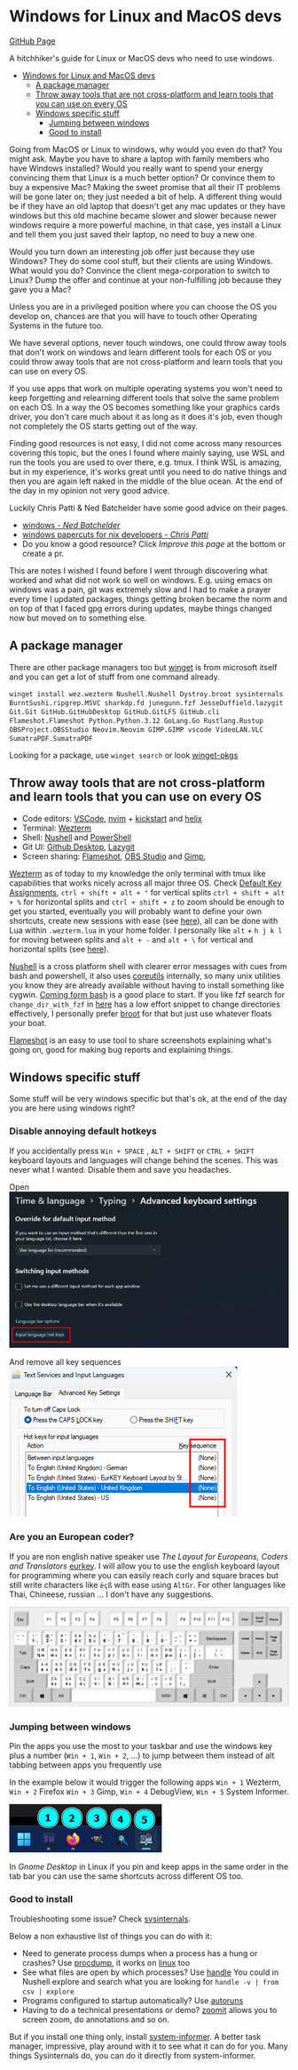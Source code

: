 # Windows for Linux and MacOS devs

[GitHub Page](https://francescelies.github.io/windows-for-linux-and-macos-devs)

A hitchhiker's guide for Linux or MacOS devs who need to use windows.

<!--toc:start-->
- [Windows for Linux and MacOS devs](#windows-for-linux-and-macos-devs)
  - [A package manager](#a-package-manager)
  - [Throw away tools that are not cross-platform and learn tools that you can use on every OS](#throw-away-tools-that-are-not-cross-platform-and-learn-tools-that-you-can-use-on-every-os)
  - [Windows specific stuff](#windows-specific-stuff)
    - [Jumping between windows](#jumping-between-windows)
    - [Good to install](#good-to-install)
<!--toc:end-->

Going from MacOS or Linux to windows, why would you even do that? You might
ask. Maybe you have to share a laptop with family members who have Windows
installed? Would you really want to spend your energy convincing them that
Linux is a much better option? Or convince them to buy a expensive Mac? Making
the sweet promise that all their IT problems will be gone later on; they just
needed a bit of help. A different thing would be if they have an old laptop
that doesn't get any mac updates or they have windows but this old machine
became slower and slower because newer windows require a more powerful machine,
in that case, yes install a Linux and tell them you just saved their laptop, no
need to buy a new one.

Would you turn down an interesting job offer just because they use Windows?
They do some cool stuff, but their clients are using Windows. What would you do?
Convince the client mega-corporation to switch to Linux? Dump the offer and
continue at your non-fulfilling job because they gave you a Mac?

Unless you are in a privileged position where you can choose the OS you develop
on, chances are that you will have to touch other Operating Systems in the
future too.

We have several options, never touch windows, one could throw away tools that
don't work on windows and learn different tools for each OS or you could throw
away tools that are not cross-platform and learn tools that you can use on
every OS.

If you use apps that work on multiple operating systems you won't need to keep
forgetting and relearning different tools that solve the same problem on each
OS. In a way the OS becomes something like your graphics cards driver, you
don't care much about it as long as it does it's job, even though not
completely the OS starts getting out of the way.

Finding good resources is not easy, I did not come across many resources
covering this topic, but the ones I found where mainly saying, use WSL and run
the tools you are used to over there, e.g. tmux.
I think WSL is amazing, but in my experience, it's works great until you need
to do native things and then you are again left naked in the middle of the blue
ocean. At the end of the day in my opinion not very good advice.

Luckily Chris Patti & Ned Batchelder have some good advice on their pages.

- [windows - _Ned Batchelder_](https://nedbatchelder.com/blog/tag/windows.html)
- [windows papercuts for nix developers - _Chris Patti_](https://www.feoh.org/posts/windows-papercuts-for-nix-developers)
- Do you know a good resource? Click _Improve this page_ at the bottom or
create a pr.

This are notes I wished I found before I went through discovering what worked
and what did not work so well on windows. E.g. using emacs on windows was a
pain, git was extremely slow and I had to make a prayer every time I updated
packages, things getting broken became the norm and on top of that I faced gpg
errors during updates, maybe things changed now but moved on to something else.

## A package manager

There are other package managers too but
[winget](https://learn.microsoft.com/en-us/windows/package-manager/winget/#install-winget)
is from microsoft itself and you can get a lot of stuff from one command
already.

    winget install wez.wezterm Nushell.Nushell Dystroy.broot sysinternals BurntSushi.ripgrep.MSVC sharkdp.fd junegunn.fzf JesseDuffield.lazygit Git.Git GitHub.GitHubDesktop GitHub.GitLFS GitHub.cli Flameshot.Flameshot Python.Python.3.12 GoLang.Go Rustlang.Rustup OBSProject.OBSStudio Neovim.Neovim GIMP.GIMP vscode VideoLAN.VLC SumatraPDF.SumatraPDF

Looking for a package, use `winget search` or look [winget-pkgs](https://github.com/microsoft/winget-pkgs)

## Throw away tools that are not cross-platform and learn tools that you can use on every OS

- Code editors: [VSCode](https://github.com/microsoft/vscode),
[nvim](https://github.com/neovim/neovim) +
[kickstart](https://github.com/nvim-lua/kickstart.nvim) and
[helix](https://helix-editor.com)
- Terminal: [Wezterm](https://github.com/wez/wezterm)
- Shell: [Nushell](https://www.nushell.sh) and [PowerShell](https://learn.microsoft.com/en-us/powershell)
- Git UI: [Github Desktop](https://github.com/desktop/desktop),
[Lazygit](https://github.com/jesseduffield/lazygit)
- Screen sharing: [Flameshot](https://flameshot.org),
[OBS Studio](https://obsproject.com) and [Gimp](https://www.gimp.org),

[Wezterm](https://wezfurlong.org/wezterm) as of today to my knowledge the only
terminal with tmux like capabilities that works nicely across all major three
OS. Check [Default Key
Assignments](https://wezfurlong.org/wezterm/config/default-keys.html), `ctrl +
shift + alt + "` for vertical splits `ctrl + shift + alt + %` for horizontal
splits and `ctrl + shift + z` to zoom should be enough to get you started,
eventually you will probably want to define your own shortcuts, create new
sessions with ease (see
[here](https://github.com/wez/wezterm/discussions/4796#discussioncomment-10329727)),
all can be done with Lua within `.wezterm.lua` in your home folder.
I personally like `alt` + `h j k l` for moving between splits and `alt + -` and
`alt + \` for vertical and horizontal splits (see
[here](https://github.com/FrancescElies/wezterm-config/)).

[Nushell](https://www.nushell.sh) is a cross platform shell with clearer error
messages with cues from bash and powershell, it also uses
[coreutils](https://github.com/uutils/coreutils) internally, so many unix
utilities you know they are already available without having to install
something like cygwin.
[Coming form bash](https://www.nushell.sh/book/coming_from_bash.html) is a good
place to start. If you like fzf search for `change_dir_with_fzf` in
[here](https://www.nushell.sh/book/line_editor.html#keybindings) has a low
effort snippet to change directories effectively, I personally prefer
[broot](https://dystroy.org/broot) for that but just use whatever floats your
boat.

[Flameshot](https://flameshot.org) is an easy to use tool to share screenshots
explaining what's going on, good for making bug reports and explaining things.

## Windows specific stuff

Some stuff will be very windows specific but that's ok, at the end of the day
you are here using windows right?

### Disable annoying default hotkeys

If you accidentally press `Win + SPACE` , `ALT + SHIFT` or `CTRL + SHIFT`
keyboard layouts and languages will change behind the scenes. This was never
what I wanted. Disable them and save you headaches.

Open
![example](./images/win-advanced-keyboard-settings.png)

And remove all key sequences
![example](./images/win-text-services-and-input-languages.png)

### Are you an European coder?

If you are non english native speaker use _The Layout for Europeans, Coders and
Translators_ [eurkey](https://eurkey.steffen.bruentjen.eu/). I will allow you
to use the english keyboard layout for programming where you can easily reach
curly and square braces but still write characters like `ëçß` with ease using
`AltGr`. For other languages like Thai, Chineese, russian ... I don't have any
suggestions.

![example](./images/eurkey-layout.png)

### Jumping between windows

Pin the apps you use the most to your taskbar and use the windows key plus a
number (`Win + 1`, `Win + 2`, ...) to jump between them instead of alt
tabbing between apps you frequently use

In the example below it would trigger the following apps `Win + 1` Wezterm,
`Win + 2` Firefox `Win + 3` Gimp, `Win + 4` DebugView, `Win + 5` System Informer.

![example](./images/toolbar-with-pinned-apps.png)

In _Gnome Desktop_ in Linux if you pin and keep apps in the same order in the
tab bar you can use the same shortcuts across different OS too.

### Good to install

Troubleshooting some issue?
Check [sysinternals](https://learn.microsoft.com/en-us/sysinternals).

Below a non exhaustive list of things you can do with it:

- Need to generate process dumps when a process has a hung or crashes? Use
[procdump](https://learn.microsoft.com/en-us/sysinternals/downloads/procdump),
it works on [linux](https://github.com/Sysinternals/ProcDump-for-Linux) too
- See what files are open by which processes? Use
[handle](https://learn.microsoft.com/en-us/sysinternals/downloads/handle)
You could in Nushell explore and search what you are looking for
`handle -v | from csv | explore`
- Programs configured to startup automatically? Use
[autoruns](https://learn.microsoft.com/en-us/sysinternals/downloads/autoruns)
- Having to do a technical presentations or demo?
[zoomit](https://learn.microsoft.com/en-us/sysinternals/downloads/zoomit)
allows you to screen zoom, do annotations and so on.

But if you install one thing only, install
[system-informer](https://github.com/winsiderss/systeminformer).
A better task manager, impressive, play around with it to see what it can do
for you. Many things Sysinternals do, you can do it directly from
system-informer.
